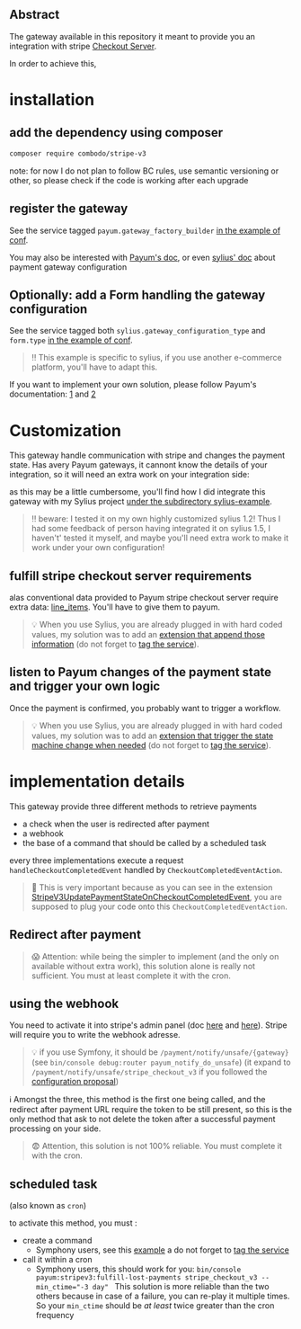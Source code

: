 ## Abstract
The gateway available in this repository it meant to provide you an integration with stripe [Checkout Server](https://stripe.com/docs/payments/checkout/server).
 

In order to achieve this, 

# installation

## add the dependency using composer

```bash
composer require combodo/stripe-v3
```

note: for now I do not plan to follow BC rules, use semantic versioning or other, so please check if the code is working after each upgrade

## register the gateway

See the service tagged `payum.gateway_factory_builder` [in the example of conf](./sylius-example/app/config/payum.yml).


You may also be interested with [Payum's doc](https://github.com/Payum/Payum/blob/master/docs/get-it-started.md), or even [sylius' doc](https://docs.sylius.com/en/latest/book/orders/payments.html#payment-gateway-configuration) about payment gateway configuration


## Optionally: add a Form handling the gateway configuration

See the service tagged both `sylius.gateway_configuration_type` and `form.type` [in the example of conf](./sylius-example/app/config/payum.yml).

> :bangbang: This example is specific to sylius, if you use another e-commerce platform, you'll have to adapt this.

If you want to implement your own solution, please follow Payum's documentation: [1](https://github.com/Payum/Payum/blob/master/docs/encrypt-gateway-configs-stored-in-database.md) and [2](https://github.com/Payum/Payum/blob/master/docs/configure-gateway-in-backend.md)

# Customization 

This gateway handle communication with stripe and changes the payment state.
Has avery Payum gateways, it cannont know the details of your integration, so it will need an extra work on your integration side:


as this may be a little cumbersome, you'll find how I did integrate this gateway with my Sylius project [under the subdirectory sylius-example](./sylius-example).

> :bangbang: beware: I tested it on my own highly customized sylius 1.2! 
Thus I had some feedback of person having integrated it on sylius 1.5, I haven't' tested it myself, and maybe you'll need extra work to make it work under your own configuration!


## fulfill stripe checkout server requirements
 
alas conventional data provided to Payum stripe checkout server require extra data: [line_items](https://stripe.com/docs/api/checkout/sessions/create#create_checkout_session-line_items).
You'll have to give them to payum.

> :bulb: When you use Sylius, you are already plugged in with hard coded values, 
my solution was to add an [extension that append those information](./sylius-example/src/AppBundle/Payment/StripeV3RequirementsFulfillerOnCaptureExtensions.php)  (do not forget to [tag the service](./sylius-example/app/config/payum.yml)).

## listen to Payum changes of the payment state and trigger your own logic
Once the payment is confirmed, you probably want to trigger a workflow.
> :bulb: When you use Sylius, you are already plugged in with hard coded values, my solution was to add an [extension that trigger the state machine change when needed](./sylius-example/src/AppBundle/Payment/StripeV3UpdatePaymentStateOnCheckoutCompletedEvent.php) (do not forget to [tag the service](./sylius-example/app/config/payum.yml)).


# implementation details
This gateway provide three different methods to retrieve payments
 - a check when the user is redirected after payment
 - a webhook
 - the base of a command that should be called by a scheduled task
 
every three implementations execute a request `handleCheckoutCompletedEvent` handled by `CheckoutCompletedEventAction`.
> :loudspeaker: This is very important because as you can see in the extension [StripeV3UpdatePaymentStateOnCheckoutCompletedEvent](./sylius-example/src/AppBundle/Payment/StripeV3UpdatePaymentStateOnCheckoutCompletedEvent.php), you are supposed to plug your code onto this `CheckoutCompletedEventAction`. 
 
  
## Redirect after payment

> :scream: Attention: while being the simpler to implement (and the only on available without extra work), this solution alone is really not sufficient. You must at least complete it with the cron. 

## using the webhook
 
You need to activate it into stripe's admin panel (doc [here](https://stripe.com/docs/payments/checkout/fulfillment#webhooks) and [here](https://stripe.com/docs/webhooks/setup)).
Stripe will require you to write the webhook adresse.
  
 > :bulb: if you use Symfony, it should be `/payment/notify/unsafe/{gateway}` (see `bin/console debug:router payum_notify_do_unsafe`)
(it expand to `/payment/notify/unsafe/stripe_checkout_v3` if you followed the [configuration proposal](./sylius-example/app/config/payum.yml))

:information_source: Amongst the three, this method is the first one being called, and the redirect after payment URL require the token to be still present, so this is the only method that ask to not delete the token after a successful payment processing on your side.

> :fearful: Attention, this solution is not 100% reliable. You must complete it with the cron.

## scheduled task
(also known as `cron`)

to activate this method, you must :
 - create a command 
   - Symphony users, see this [example](./sylius-example/src/AppBundle/Command/FulfillLostPayments.php) a do not forget to [tag the service](./sylius-example/app/config/payum.yml)
 - call it within a cron
   - Symphony users, this should work for you: `bin/console payum:stripev3:fulfill-lost-payments stripe_checkout_v3 --min_ctime="-3 day"
`
This solution is more reliable than the two others because in case of a failure, you can re-play it multiple times. So your `min_ctime` should be _at least_ twice greater than the cron frequency  
